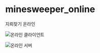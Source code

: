 # minesweeper_online
지뢰찾기 온라인

![온라인 클라이언트](https://user-images.githubusercontent.com/65907318/106553099-00380500-655c-11eb-816a-c0f64153cda4.PNG)




![온라인 서버](https://user-images.githubusercontent.com/65907318/106553104-00d09b80-655c-11eb-9a79-c16eaf194bf8.PNG)
